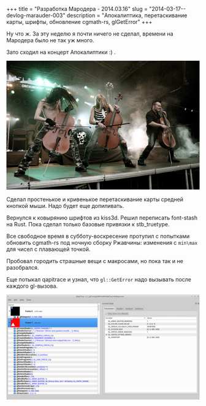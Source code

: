 +++
title = "Разработка Мародера - 2014.03.16"
slug = "2014-03-17--devlog-marauder-003"
description = "Апокалиптика, перетаскивание карты, шрифты, обновление cgmath-rs, glGetError"
+++

Ну что ж. За эту неделю я почти ничего не сделал, времени на Мародера
было не так уж много.

Зато сходил на концерт Апокалиптики :) .

![apocalyptica-pic](2015-11-23--apocalyptica.jpg)

Сделал простенькое и кривенькое перетаскивание карты средней кнопкой
мыши. Надо будет еще допиливать.

Вернулся к ковырянию шрифтов из kiss3d. Решил переписать font-stash на
Rust. Пока сделал только базовые привязки к stb\_truetype.

Все свободное время в субботу-воскресение протупил с попытками обновить
cgmath-rs под ночную сборку Ржавчины: изменения с `min\max` для чисел с
плавающей точкой.

Пробовал городить страшные вещи с макросами, но пока так и не
разобрался.

Еще потыкал qapitrace и узнал, что `gl::GetError` надо вызывать после
каждого gl-вызова.

![qapitrace-pic](2015-11-23--qapitrace.jpg)
